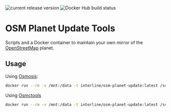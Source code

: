 ![current release version](https://img.shields.io/github/release/interline-io/osm-planet-update.svg)
![Docker Hub build status](https://img.shields.io/docker/build/interline/osm-planet-update.svg)

# OSM Planet Update Tools

Scripts and a Docker container to maintain your own mirror of the [OpenStreetMap](http://www.openstreetmap.org) planet.

## Usage

Using [Osmosis](https://wiki.openstreetmap.org/wiki/Osmosis):

```sh
docker run --rm -v /mnt:/data -t interline/osm-planet-update:latest /scripts/minutely_update_osmosis.sh
```

Using [Osmctools](https://github.com/ramunasd/osmctools)

```sh
docker run --rm -v /mnt:/data -t interline/osm-planet-update:latest /scripts/minutely_update_osmctools.sh
```